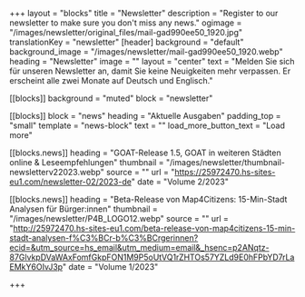 +++
layout = "blocks"
title = "Newsletter"
description = "Register to our newsletter to make sure you don't miss any news."
ogimage = "/images/newsletter/original_files/mail-gad990ee50_1920.jpg"
translationKey = "newsletter"
[header]
background = "default"
background_image = "/images/newsletter/mail-gad990ee50_1920.webp"
heading = "Newsletter"
image = ""
layout = "center"
text = "Melden Sie sich für unseren Newsletter an, damit Sie keine Neuigkeiten mehr verpassen. Er erscheint alle zwei Monate auf Deutsch und Englisch."

[[blocks]]
background = "muted"
block = "newsletter"

[[blocks]]
block = "news"
heading = "Aktuelle Ausgaben"
padding_top = "small"
template = "news-block"
text = ""
load_more_button_text = "Load more"

[[blocks.news]]
heading = "GOAT-Release 1.5, GOAT in weiteren Städten online & Leseempfehlungen"
thumbnail = "/images/newsletter/thumbnail-newsletterv22023.webp"
source = ""
url = "https://25972470.hs-sites-eu1.com/newsletter-02/2023-de"
date = "Volume 2/2023"

[[blocks.news]]
heading = "Beta-Release von Map4Citizens: 15-Min-Stadt Analysen für Bürger:innen"
thumbnail = "/images/newsletter/P4B_LOGO12.webp"
source = ""
url = "http://25972470.hs-sites-eu1.com/beta-release-von-map4citizens-15-min-stadt-analysen-f%C3%BCr-b%C3%BCrgerinnen?ecid=&utm_source=hs_email&utm_medium=email&_hsenc=p2ANqtz-87GlvkpDVaWAxFomfGkpFON1M9P5oUtVQ1rZHTOs57YZLd9E0hFPbYD7rLaEMkY6OIvJ3p"
date = "Volume 1/2023"






+++




